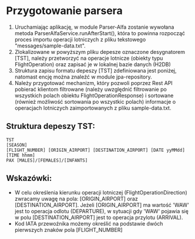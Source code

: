 # Przygotowanie parsera

1. Uruchamiając aplikację, w module Parser-Alfa zostanie wywołana metoda ParserAlfaService.runAfterStart(), która to powinna rozpocząć proces importu operacji lotniczych z pliku tekstowego "messages/sample-data.txt".
2. Zlokalizowane w powyższym pliku depesze oznaczone desygnatorem [TST], należy przetworzyć na operacje lotnicze (obiekty typu FlightOperation) oraz zapisać je w lokalnej bazie danych (H2DB)
3. Struktura zapisu formatu depeszy [TST] zdefiniowana jest poniżej, natomast encję można znaleźć w module jpa-repository.
4. Należy przygotować mechanizm, który pozwoli poprzez Rest API pobierać klientom filtrowane (należy uwzględnić filtrowanie po wszystkich polach obiektu FlightOperationResponse) i sortowane (również możliwość sortowania po wszystkic polach) informacje o operacjach lotniczych zaimportowanych z pliku sample-data.txt. 


## Struktura depeszy TST:
```
TST
[SEASON]
[FLIGHT_NUMBER] [ORIGIN_AIRPORT] [DESTINATION_AIRPORT] [DATE yyMMdd] [TIME hhmm]
PAX [MALES]/[FEMALES]/[INFANTS]
```

## Wskazówki:
- W celu określenia kierunku operacji lotniczej (FlightOperationDirection) zwracamy uwagę na pola: [ORIGIN_AIRPORT] oraz [DESTINATION_AIRPORT]. Jeżeli [ORIGIN_AIRPORT] ma wartość 'WAW' jest to operacja odlotu (DEPARTURE), w sytuacji gdy 'WAW' pojawia się w polu [DESTINATION_AIRPORT] jest to operacja przylotu (ARRIVAL).
- Kod IATA przewoźnika możemy określić na podstawie dwóch pierwszych znaków pola [FLIGHT_NUMBER]  